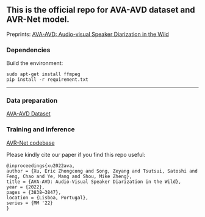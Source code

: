 ## This is the official repo for AVA-AVD dataset and AVR-Net model.
Preprints: [AVA-AVD: Audio-visual Speaker Diarization in the Wild](https://arxiv.org/abs/2111.14448)
### Dependencies

Build the environment:
```
sudo apt-get install ffmpeg
pip install -r requirement.txt
```

***
### Data preparation
[AVA-AVD Dataset](https://github.com/zcxu-eric/AVA-AVD/tree/main/dataset)

### Training and inference
[AVR-Net codebase](https://github.com/zcxu-eric/AVA-AVD/tree/main/model)

Please kindly cite our paper if you find this repo useful:
```
@inproceedings{xu2022ava,
author = {Xu, Eric Zhongcong and Song, Zeyang and Tsutsui, Satoshi and Feng, Chao and Ye, Mang and Shou, Mike Zheng},
title = {AVA-AVD: Audio-Visual Speaker Diarization in the Wild},
year = {2022},
pages = {3838–3847},
location = {Lisboa, Portugal},
series = {MM '22}
}
```
